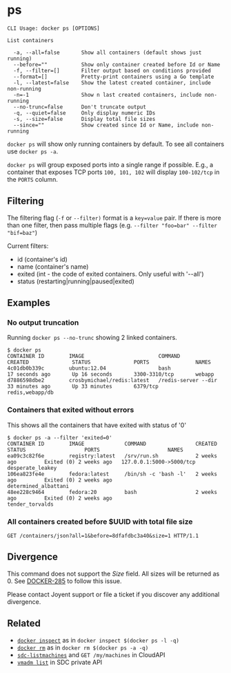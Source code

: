 # ps

    CLI Usage: docker ps [OPTIONS]

    List containers

      -a, --all=false       Show all containers (default shows just running)
      --before=""           Show only container created before Id or Name
      -f, --filter=[]       Filter output based on conditions provided
      --format=[]           Pretty-print containers using a Go template
      -l, --latest=false    Show the latest created container, include non-running
      -n=-1                 Show n last created containers, include non-running
      --no-trunc=false      Don't truncate output
      -q, --quiet=false     Only display numeric IDs
      -s, --size=false      Display total file sizes
      --since=""            Show created since Id or Name, include non-running

`docker ps` will show only running containers by default. To see all containers
use `docker ps -a`.

`docker ps` will group exposed ports into a single range if possible. E.g., a
container that exposes TCP ports `100, 101, 102` will display `100-102/tcp` in
the `PORTS` column.

## Filtering

The filtering flag (`-f` or `--filter)` format is a `key=value` pair. If there
is more than one filter, then pass multiple flags (e.g. `--filter "foo=bar"
--filter "bif=baz"`)

Current filters:
 * id (container's id)
 * name (container's name)
 * exited (int - the code of exited containers. Only useful with '--all')
 * status (restarting|running|paused|exited)

## Examples

### No output truncation

Running `docker ps --no-trunc` showing 2 linked containers.

    $ docker ps
    CONTAINER ID        IMAGE                        COMMAND                CREATED              STATUS              PORTS               NAMES
    4c01db0b339c        ubuntu:12.04                 bash                   17 seconds ago       Up 16 seconds       3300-3310/tcp       webapp
    d7886598dbe2        crosbymichael/redis:latest   /redis-server --dir    33 minutes ago       Up 33 minutes       6379/tcp            redis,webapp/db

### Containers that exited without errors

This shows all the containers that have exited with status of '0'

    $ docker ps -a --filter 'exited=0'
    CONTAINER ID        IMAGE             COMMAND                CREATED             STATUS                   PORTS                      NAMES
    ea09c3c82f6e        registry:latest   /srv/run.sh            2 weeks ago         Exited (0) 2 weeks ago   127.0.0.1:5000->5000/tcp   desperate_leakey
    106ea823fe4e        fedora:latest     /bin/sh -c 'bash -l'   2 weeks ago         Exited (0) 2 weeks ago                              determined_albattani
    48ee228c9464        fedora:20         bash                   2 weeks ago         Exited (0) 2 weeks ago                              tender_torvalds

### All containers created before $UUID with total file size

`GET /containers/json?all=1&before=8dfafdbc3a40&size=1 HTTP/1.1`

## Divergence

This command does not support the *Size* field. All sizes will be returned as 0.
See [DOCKER-285](http://smartos.org/bugview/DOCKER-285) to follow this issue.

Please contact Joyent support or file a ticket if you discover any additional
divergence.

## Related

- [`docker inspect`](../commands/inspect.md) as in
  `docker inspect $(docker ps -l -q)`
- [`docker rm`](../commands/rm.md) as in `docker rm $(docker ps -a -q)`
- [`sdc-listmachines`](https://apidocs.joyent.com/cloudapi/#ListMachines)
  and `GET /my/machines` in CloudAPI
- [`vmadm list`](https://smartos.org/man/1m/vmadm) in SDC private API
